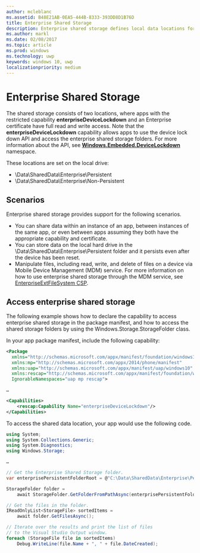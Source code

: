 ```yaml
---
author: mcleblanc
ms.assetid: B48E21AB-0EA5-444B-8333-393DD8D1B76D
title: Enterprise Shared Storage
description: Enterprise shared storage defines local data locations for line of business apps to share data.
ms.author: markl
ms.date: 02/08/2017
ms.topic: article
ms.prod: windows
ms.technology: uwp
keywords: windows 10, uwp
localizationpriority: medium
---
```

# Enterprise Shared Storage

The shared storage consists of two locations, where apps with the restricted capability  **enterpriseDeviceLockdown** and an Enterprise certificate have full read and write access. Note that the **enterpriseDeviceLockdown** capability allows apps to use the device lock down API and access the enterprise shared storage folders. For more information about the API, see [**Windows.Embedded.DeviceLockdown**](http://go.microsoft.com/fwlink/?LinkId=699331) namespace.  

These locations are set on the local drive:
- \Data\SharedData\Enterprise\Persistent
- \Data\SharedData\Enterprise\Non-Persistent

## Scenarios

Enterprise shared storage provides support for the following scenarios.

- You can share data within an instance of an app, between instances of the same app, or even between apps assuming they both have the appropriate capability and certificate.
- You can store data on the local hard drive in the \Data\SharedData\Enterprise\Persistent folder and it persists even after the device has been reset.
- Manipulate files, including read, write, and delete of files on a device via Mobile Device Management (MDM) service. For more information on how to use enterprise shared storage through the MDM service, see [EnterpriseExtFileSystem CSP](http://go.microsoft.com/fwlink/?LinkId=699333).

## Access enterprise shared storage

The following example shows how to declare the capability to access enterprise shared storage in the package manifest, and how to access the shared storage folders by using the Windows.Storage.StorageFolder class.

In your app package manifest, include the following capability:

```xml
<Package
  xmlns="http://schemas.microsoft.com/appx/manifest/foundation/windows10"
  xmlns:mp="http://schemas.microsoft.com/appx/2014/phone/manifest"
  xmlns:uap="http://schemas.microsoft.com/appx/manifest/uap/windows10"
  xmlns:rescap="http://schemas.microsoft.com/appx/manifest/foundation/windows10/restrictedcapabilities"
  IgnorableNamespaces="uap mp rescap">

…

<Capabilities>
    <rescap:Capability Name="enterpriseDeviceLockdown"/>
</Capabilities>
```

To access the shared data location, your app would use the following code.

```csharp
using System;
using System.Collections.Generic;
using System.Diagnostics;
using Windows.Storage;

…

// Get the Enterprise Shared Storage folder.
var enterprisePersistentFolderRoot = @"C:\Data\SharedData\Enterprise\Persistent";

StorageFolder folder =
    await StorageFolder.GetFolderFromPathAsync(enterprisePersistentFolderRoot);

// Get the files in the folder.
IReadOnlyList<StorageFile> sortedItems =
    await folder.GetFilesAsync();

// Iterate over the results and print the list of files
// to the Visual Studio Output window.
foreach (StorageFile file in sortedItems)
    Debug.WriteLine(file.Name + ", " + file.DateCreated);
```

